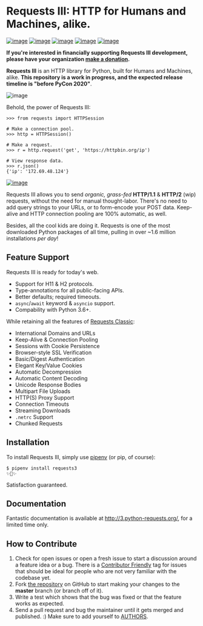 Requests III: HTTP for Humans and Machines, alike.
==================================================

[![image](https://img.shields.io/pypi/v/requests3.svg)](https://pypi.org/project/requests/)
[![image](https://img.shields.io/pypi/l/requests3.svg)](https://pypi.org/project/requests/)
[![image](https://img.shields.io/pypi/pyversions/requests3.svg)](https://pypi.org/project/requests/)
[![image](https://img.shields.io/github/contributors/kennethreitz/requests3.svg)](https://github.com/requests/requests/graphs/contributors)
[![image](https://img.shields.io/badge/Say%20Thanks-!-1EAEDB.svg)](https://saythanks.io/to/kennethreitz)

**If you're interested in financially supporting Requests III development, please have your organization [make a donation](https://cash.me/$KennethReitz).**

**Requests III** is an HTTP library for Python, built for Humans and Machines, alike. **This repository is a work in progress, and the expected release timeline is "before PyCon 2020"**.

![image](https://farm5.staticflickr.com/4317/35198386374_1939af3de6_k_d.jpg)

Behold, the power of Requests III:

```pycon
>>> from requests import HTTPSession

# Make a connection pool.
>>> http = HTTPSession()

# Make a request.
>>> r = http.request('get', 'https://httpbin.org/ip')

# View response data.
>>> r.json()
{'ip': '172.69.48.124'}
```

[![image](https://raw.githubusercontent.com/requests/requests/master/docs/_static/requests-logo-small.png)](http://docs.python-requests.org/)

Requests III allows you to send *organic, grass-fed* **HTTP/1.1** & **HTTP/2** (wip) requests,
without the need for manual thought-labor. There's no need to add query
strings to your URLs, or to form-encode your POST data. Keep-alive and
HTTP connection pooling are 100% automatic, as well.

Besides, all the cool kids are doing it. Requests is one of the most
downloaded Python packages of all time, pulling in over ~1.6 million
installations *per day*!

Feature Support
---------------

Requests III is ready for today's web.

- Support for H11 & H2 protocols.
- Type-annotations for all public-facing APIs.
- Better defaults; required timeouts.
- ``async``/``await`` keyword & ``asyncio`` support.
- Compability with Python 3.6+.

While retaining all the features of [Requests Classic](https://2.python-requests.org/):

-   International Domains and URLs
-   Keep-Alive & Connection Pooling
-   Sessions with Cookie Persistence
-   Browser-style SSL Verification
-   Basic/Digest Authentication
-   Elegant Key/Value Cookies
-   Automatic Decompression
-   Automatic Content Decoding
-   Unicode Response Bodies
-   Multipart File Uploads
-   HTTP(S) Proxy Support
-   Connection Timeouts
-   Streaming Downloads
-   `.netrc` Support
-   Chunked Requests

Installation
------------

To install Requests III, simply use [pipenv](http://pipenv.org/) (or pip, of
course):

``` {.sourceCode .bash}
$ pipenv install requests3
✨🍰✨
```

Satisfaction guaranteed.

Documentation
-------------

Fantastic documentation is available at
<http://3.python-requests.org/>, for a limited time only.

How to Contribute
-----------------

1.  Check for open issues or open a fresh issue to start a discussion
    around a feature idea or a bug. There is a [Contributor
    Friendly](https://github.com/requests/requests/issues?direction=desc&labels=Contributor+Friendly&page=1&sort=updated&state=open)
    tag for issues that should be ideal for people who are not very
    familiar with the codebase yet.
2.  Fork [the repository](https://github.com/requests/requests) on
    GitHub to start making your changes to the **master** branch (or
    branch off of it).
3.  Write a test which shows that the bug was fixed or that the feature
    works as expected.
4.  Send a pull request and bug the maintainer until it gets merged and
    published. :) Make sure to add yourself to
    [AUTHORS](https://github.com/requests/requests/blob/master/AUTHORS.rst).

